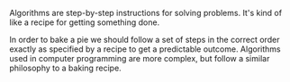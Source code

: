 Algorithms are step-by-step instructions for solving problems. It's kind of like a recipe for getting something done.

In order to bake a pie we should follow a set of steps in the correct order exactly as specified by a recipe to get a predictable outcome. Algorithms used in computer programming are more complex, but follow a similar philosophy to a baking recipe.

